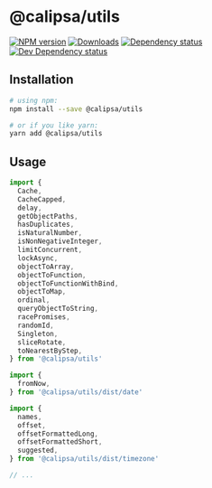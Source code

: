 # @calipsa/utils

[![NPM version][npm-image]][npm-url] [![Downloads][downloads-image]][npm-url] [![Dependency status][david-dm-image]][david-dm-url] [![Dev Dependency status][david-dm-dev-image]][david-dm-dev-url]

## Installation
```bash
# using npm:
npm install --save @calipsa/utils

# or if you like yarn:
yarn add @calipsa/utils
```

## Usage
```javascript
import {
  Cache,
  CacheCapped,
  delay,
  getObjectPaths,
  hasDuplicates,
  isNaturalNumber,
  isNonNegativeInteger,
  limitConcurrent,
  lockAsync,
  objectToArray,
  objectToFunction,
  objectToFunctionWithBind,
  objectToMap,
  ordinal,
  queryObjectToString,
  racePromises,
  randomId,
  Singleton,
  sliceRotate,
  toNearestByStep,
} from '@calipsa/utils'

import {
  fromNow,
} from '@calipsa/utils/dist/date'

import {
  names,
  offset,
  offsetFormattedLong,
  offsetFormattedShort,
  suggested,
} from '@calipsa/utils/dist/timezone'

// ...
```

[npm-url]: https://npmjs.org/package/@calipsa/utils
[downloads-image]: http://img.shields.io/npm/dm/@calipsa/utils.svg
[npm-image]: http://img.shields.io/npm/v/@calipsa/utils.svg
[david-dm-url]:https://david-dm.org/inker/@calipsa/utils
[david-dm-image]:https://david-dm.org/inker/@calipsa/utils.svg
[david-dm-dev-url]:https://david-dm.org/inker/@calipsa/utils#info=devDependencies
[david-dm-dev-image]:https://david-dm.org/inker/@calipsa/utils/dev-status.svg
